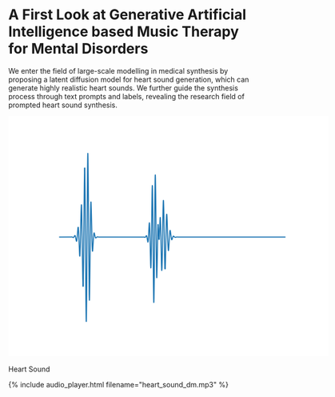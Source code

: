 # A First Look at Generative Artificial Intelligence based Music Therapy for Mental Disorders

We enter the field of large-scale modelling in medical synthesis by proposing a latent diffusion model for heart sound generation, which can generate highly realistic heart sounds. We further guide the synthesis process through text prompts and labels, revealing the research field of prompted heart sound synthesis.

<img src="pics/heart_dm.png" alt="evolution" style="max-width:none;">
<p class="caption">Heart Sound</p>

{% include audio_player.html filename="heart_sound_dm.mp3" %}